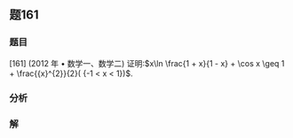 ## 题161
### 题目
[161] (2012 年 • 数学一、数学二) 证明:$x\ln \frac{1 + x}{1 - x} + \cos x \geq  1 + \frac{{x}^{2}}{2}( {-1 < x < 1})$.
### 分析

### 解